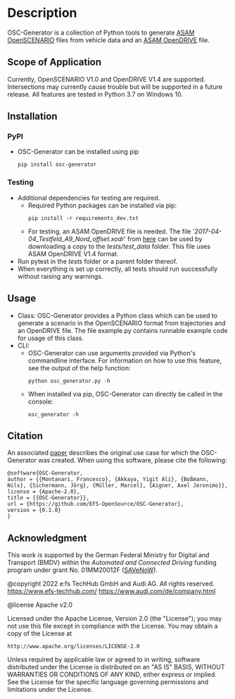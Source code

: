 # Description
OSC-Generator is a collection of Python tools to generate [ASAM OpenSCENARIO](https://www.asam.net/standards/detail/openscenario/) files from vehicle data and an [ASAM OpenDRIVE](https://www.asam.net/standards/detail/opendrive/) file.
## Scope of Application
Currently, OpenSCENARIO V1.0 and OpenDRIVE V1.4 are supported.
Intersections may currently cause trouble but will be supported in a future release.
All features are tested in Python 3.7 on Windows 10.

## Installation
### PyPI
- OSC-Generator can be installed using pip
  ```
  pip install osc-generator
  ```

### Testing
- Additional dependencies for testing are required.
  - Required Python packages can be installed via pip:
    ```
    pip install -r requirements_dev.txt
    ```
  - For testing, an ASAM OpenDRIVE file is needed. The file '_2017-04-04_Testfeld_A9_Nord_offset.xodr_' from [here](https://service.mdm-portal.de/mdm-portal-application/publDetail.do?publicationId=2594000) can be used by downloading a copy to the _tests/test_data_ folder. This file uses ASAM OpenDRIVE V1.4 format.
- Run pytest in the _tests_ folder or a parent folder thereof.
- When everything is set up correctly, all tests should run successfully without raising any warnings.

## Usage
- Class: OSC-Generator provides a Python class which can be used to generate a scenario in the OpenSCENARIO format from trajectories and an OpenDRIVE file. The file example.py contains runnable example code for usage of this class.
- CLI: 
  - OSC-Generator can use arguments provided via Python's commandline interface. For information on how to use this feature, see the output of the help function:
    ```
    python osc_generator.py -h 
    ```  
  - When installed via pip, OSC-Generator can directly be called in the console:
    ```
    osc_generator -h 
    ```
## Citation
An associated [paper](https://ieeexplore.ieee.org/document/9575441) describes the original use case for which the OSC-Generator was created. 
When using this software, please cite the following: 
```
@software{OSC-Generator,
author = {{Montanari, Francesco}, {Akkaya, Yigit Ali}, {Boßmann, Nils}, {Sichermann, Jörg}, {Müller, Marcel}, {Aigner, Axel Jeronimo}},
license = {Apache-2.0},
title = {{OSC-Generator}},
url = {https://github.com/EFS-OpenSource/OSC-Generator},
version = {0.1.0}
}
```

## Acknowledgment
This work is supported by the German Federal Ministry for Digital and Transport (BMDV) within the *Automated and Connected Driving* funding program under grant No. 01MM20012F ([SAVeNoW](https://savenow.de)).

@copyright 2022 e:fs TechHub GmbH and Audi AG. All rights reserved.
https://www.efs-techhub.com/
https://www.audi.com/de/company.html

@license Apache v2.0

Licensed under the Apache License, Version 2.0 (the "License");
you may not use this file except in compliance with the License.
You may obtain a copy of the License at

    http://www.apache.org/licenses/LICENSE-2.0

Unless required by applicable law or agreed to in writing, software
distributed under the License is distributed on an "AS IS" BASIS,
WITHOUT WARRANTIES OR CONDITIONS OF ANY KIND, either express or implied.
See the License for the specific language governing permissions and
limitations under the License.
